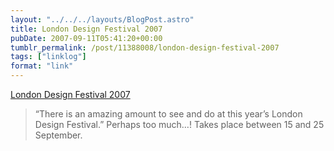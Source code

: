 ```yaml
---
layout: "../../../layouts/BlogPost.astro"
title: London Design Festival 2007
pubDate: 2007-09-11T05:41:20+00:00
tumblr_permalink: /post/11388008/london-design-festival-2007
tags: ["linklog"]
format: "link"
---
```


[London Design Festival 2007][1]

> &ldquo;There is an amazing amount to see and do at this year&rsquo;s London Design Festival.&rdquo; Perhaps too much&hellip;! Takes place between 15 and 25 September.

[1]: http://www.londondesignfestival.com/
